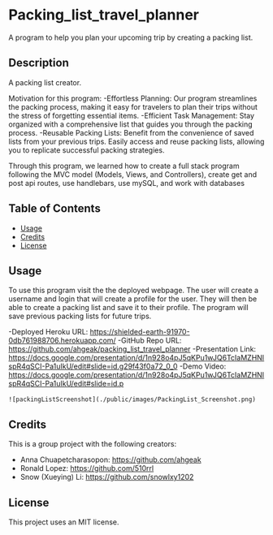 # Packing_list_travel_planner
A program to help you plan your upcoming trip by creating a packing list.

## Description

A packing list creator. 

Motivation for this program:
-Effortless Planning: Our program streamlines the packing process, making it easy for travelers to plan their trips without the stress of forgetting essential items.
-Efficient Task Management: Stay organized with a comprehensive list that guides you through the packing process. 
-Reusable Packing Lists: Benefit from the convenience of saved lists from your previous trips. Easily access and reuse packing lists, allowing you to replicate successful packing strategies.

Through this program, we learned how to create a full stack program following the MVC model (Models, Views, and Controllers), create get and post api routes, use handlebars, use mySQL, and work with databases

## Table of Contents

- [Usage](#usage)
- [Credits](#credits)
- [License](#license)

## Usage

To use this program visit the the deployed webpage. The user will create a username and login that will create a profile for the user. They will then be able to create a packing list and save it to their profile. The program will save previous packing lists for future trips.

-Deployed Heroku URL: https://shielded-earth-91970-0db761988706.herokuapp.com/ 
-GitHub Repo URL: https://github.com/ahgeak/packing_list_travel_planner 
-Presentation Link: https://docs.google.com/presentation/d/1n928o4pJ5qKPu1wJQ6TcIaMZHNIspR4qSCI-Pa1uIkU/edit#slide=id.g29f43f0a72_0_0 
-Demo Video: https://docs.google.com/presentation/d/1n928o4pJ5qKPu1wJQ6TcIaMZHNIspR4qSCI-Pa1uIkU/edit#slide=id.p  

    ![packingListScreenshot](./public/images/PackingList_Screenshot.png)

## Credits

This is a group project with the following creators:
- Anna Chuapetcharasopon: https://github.com/ahgeak 
- Ronald Lopez: https://github.com/510rrl
- Snow (Xueying) Li: https://github.com/snowlxy1202


## License

This project uses an MIT license.
